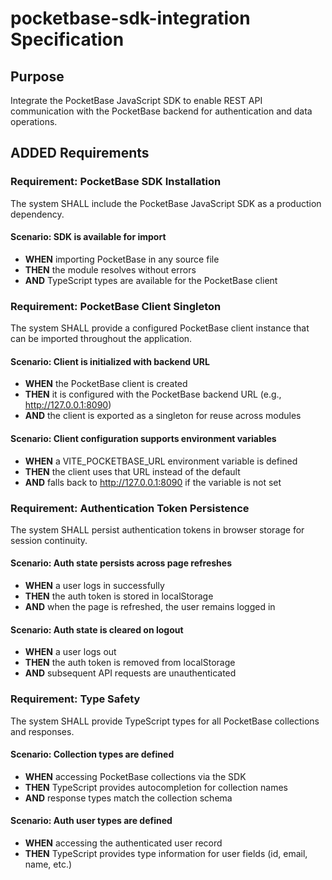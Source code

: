 # pocketbase-sdk-integration Specification

## Purpose
Integrate the PocketBase JavaScript SDK to enable REST API communication with the PocketBase backend for authentication and data operations.

## ADDED Requirements

### Requirement: PocketBase SDK Installation
The system SHALL include the PocketBase JavaScript SDK as a production dependency.

#### Scenario: SDK is available for import
- **WHEN** importing PocketBase in any source file
- **THEN** the module resolves without errors
- **AND** TypeScript types are available for the PocketBase client

### Requirement: PocketBase Client Singleton
The system SHALL provide a configured PocketBase client instance that can be imported throughout the application.

#### Scenario: Client is initialized with backend URL
- **WHEN** the PocketBase client is created
- **THEN** it is configured with the PocketBase backend URL (e.g., http://127.0.0.1:8090)
- **AND** the client is exported as a singleton for reuse across modules

#### Scenario: Client configuration supports environment variables
- **WHEN** a VITE_POCKETBASE_URL environment variable is defined
- **THEN** the client uses that URL instead of the default
- **AND** falls back to http://127.0.0.1:8090 if the variable is not set

### Requirement: Authentication Token Persistence
The system SHALL persist authentication tokens in browser storage for session continuity.

#### Scenario: Auth state persists across page refreshes
- **WHEN** a user logs in successfully
- **THEN** the auth token is stored in localStorage
- **AND** when the page is refreshed, the user remains logged in

#### Scenario: Auth state is cleared on logout
- **WHEN** a user logs out
- **THEN** the auth token is removed from localStorage
- **AND** subsequent API requests are unauthenticated

### Requirement: Type Safety
The system SHALL provide TypeScript types for all PocketBase collections and responses.

#### Scenario: Collection types are defined
- **WHEN** accessing PocketBase collections via the SDK
- **THEN** TypeScript provides autocompletion for collection names
- **AND** response types match the collection schema

#### Scenario: Auth user types are defined
- **WHEN** accessing the authenticated user record
- **THEN** TypeScript provides type information for user fields (id, email, name, etc.)
